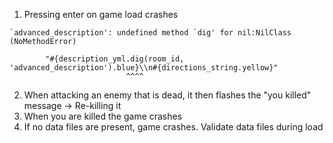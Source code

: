 1) Pressing enter on game load crashes
```
`advanced_description': undefined method `dig' for nil:NilClass (NoMethodError)

        "#{description_yml.dig(room_id, 'advanced_description').blue}\\n#{directions_string.yellow}"
                          ^^^^

```
2) When attacking an enemy that is dead, it then flashes the "you killed" message -> Re-killing it
3) When you are killed the game crashes
4) If no data files are present, game crashes. Validate data files during load
